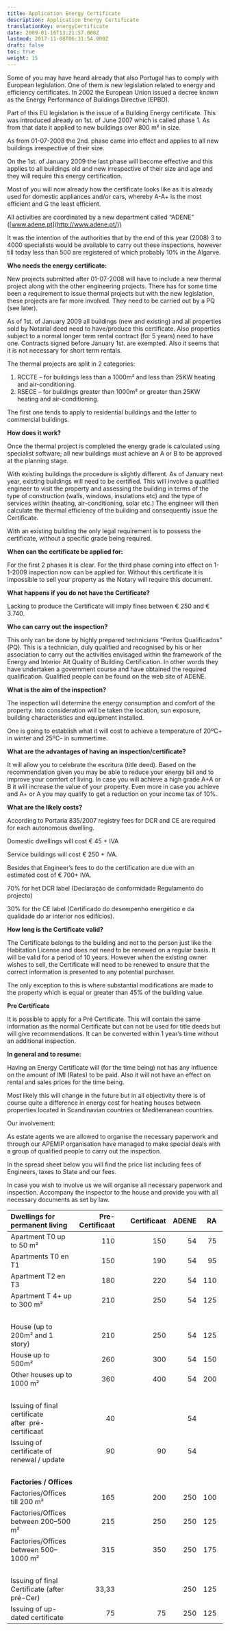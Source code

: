 ```yaml
---
title: Application Energy Certificate
description: Application Energy Certificate
translationKey: energyCertificate
date: 2009-01-16T13:21:57.000Z
lastmod: 2017-11-08T06:31:54.000Z
draft: false
toc: true
weight: 15
---
```


Some of you may have heard already that also Portugal has to comply with European legislation. One of them is new legislation related to energy and efficiency certificates. In 2002 the European Union issued a decree known as the Energy Performance of Buildings Directive (EPBD).  

Part of this EU legislation is the issue of a Building Energy certificate. This was introduced already on 1st. of June 2007 which is called phase 1. As from that date it applied to new buildings over 800 m² in size.

As from 01-07-2008 the 2nd. phase came into effect and applies to all new buildings irrespective of their size.

On the 1st. of January 2009 the last phase will become effective and this applies to all buildings old and new irrespective of their size and age and they will require this energy certification.

Most of you will now already how the certificate looks like as it is already used for domestic appliances and/or cars, whereby A-A+ is the most efficient and G the least efficient.

All activities are coordinated by a new department called “ADENE” ([www.adene.pt](http://www.adene.pt/))

It was the intention of the authorities that by the end of this year (2008) 3 to 4000 specialists would be available to carry out these inspections, however till today less than 500 are registered of which probably 10% in the Algarve.

**Who needs the energy certificate:**

New projects submitted after 01-07-2008 will have to include a new thermal project along with the other engineering projects. There has for some time been a requirement to issue thermal projects but with the new legislation, these projects are far more involved. They need to be carried out by a PQ (see later).

As of 1st. of January 2009 all buildings (new and existing) and all properties sold by Notarial deed need to have/produce this certificate. Also properties subject to a normal longer term rental contract (for 5 years) need to have one. Contracts signed before January 1st. are exempted. Also it seems that it is not necessary for short term rentals.

The thermal projects are split in 2 categories:

1. RCCTE – for buildings less than a 1000m² and less than 25KW heating and air-conditioning.
2. RSECE – for buildings greater than 1000m² or greater than 25KW heating and air-conditioning.

The first one tends to apply to residential buildings and the latter to commercial buildings.

**How does it work?**

Once the thermal project is completed the energy grade is calculated using specialist software; all new buildings must achieve an A or B to be approved at the planning stage.

With existing buildings the procedure is slightly different. As of January next year, existing buildings will need to be certified. This will involve a qualified engineer to visit the property and assessing the building in terms of the type of construction (walls, windows, insulations etc) and the type of services within (heating, air-conditioning, solar etc.) The engineer will then calculate the thermal efficiency of the building and consequently issue the Certificate.

With an existing building the only legal requirement is to possess the certificate, without a specific grade being required.

**When can the certificate be applied for:**

For the first 2 phases it is clear. For the third phase coming into effect on 1-1-2009 inspection now can be applied for. Without this certificate it is impossible to sell your property as the Notary will require this document.

**What happens if you do not have the Certificate?**

Lacking to produce the Certificate will imply fines between € 250 and € 3.740.

**Who can carry out the inspection?**

This only can be done by highly prepared technicians “Peritos Qualificados” (PQ). This is a technician, duly qualified and recognised by his or her association to carry out the activities envisaged within the framework of the Energy and Interior Ait Quality of Building Certification. In other words they have undertaken a government course and have obtained the required qualification. Qualified people can be found on the web site of ADENE.

**What is the aim of the inspection?**

The inspection will determine the energy consumption and comfort of the property. Into consideration will be taken the location, sun exposure, building characteristics and equipment installed.

One is going to establish what it will cost to achieve a temperature of 20ºC+ in winter and 25ºC- in summertime.

**What are the advantages of having an inspection/certificate?**

It will allow you to celebrate the escritura (title deed). Based on the recommendation given you may be able to reduce your energy bill and to improve your comfort of living. In case you will achieve a high grade A+A or B it will increase the value of your property. Even more in case you achieve and A+ or A you may qualify to get a reduction on your income tax of 10%.

**What are the likely costs?**

According to Portaria 835/2007 registry fees for DCR and CE are required for each autonomous dwelling.

Domestic dwellings will cost € 45 + IVA

Service buildings will cost € 250 + IVA.

Besides that Engineer’s fees to do the certification are due with an estimated cost of € 700+ IVA.

70% for het DCR label (Declaração de conformidade Regulamento do projecto)

30% for the CE label (Certificado do desempenho energético e da qualidade do ar interior nos edifícios).

**How long is the Certificate valid?**

The Certificate belongs to the building and not to the person just like the Habitation License and does not need to be renewed on a regular basis. It will be valid for a period of 10 years. However when the existing owner wishes to sell, the Certificate will need to be renewed to ensure that the correct information is presented to any potential purchaser.

The only exception to this is where substantial modifications are made to the property which is equal or greater than 45% of the building value.

**Pre Certificate**

It is possible to apply for a Pré Certificate. This will contain the same information as the normal Certificate but can not be used for title deeds but will give recommendations. It can be converted within 1 year’s time without an additional inspection.

**In general and to resume:**

Having an Energy Certificate will (for the time being) not has any influence on the amount of IMI (Rates) to be paid. Also it will not have an effect on rental and sales prices for the time being.

Most likely this will change in the future but in all objectivity there is of course quite a difference in energy cost for heating houses between properties located in Scandinavian countries or Mediterranean countries.

Our involvement:

As estate agents we are allowed to organise the necessary paperwork and through our APEMIP organisation have managed to make special deals with a group of qualified people to carry out the inspection.

In the spread sheet below you will find the price list including fees of Engineers, taxes to State and our fees.

In case you wish to involve us we will organise all necessary paperwork and inspection. Accompany the inspector to the house and provide you with all necessary documents as set by law.

| **Dwellings for permanent living**                  | **Pre-Certificaat** |    | **Certificaat** | **ADENE** | **RA** | **Incl.** |
| :-------------------------------------------------- | ------------------: | -: | --------------: | --------: | -----: | --------: |
| Apartment T0 up to 50 m²                            |                 110 |    |             150 |        54 |     75 |       279 |
| Apartments T0 en T1                                 |                 150 |    |             190 |        54 |     95 |       339 |
| Apartment T2 en T3                                  |                 180 |    |             220 |        54 |    110 |       384 |
| Apartment T 4+ up to 300 m²                         |                 210 |    |             250 |        54 |    125 |       429 |
|                                                     |                     |    |                 |           |        |           |
| House (up to 200m² and 1 story)                     |                 210 |    |             250 |        54 |    125 |       429 |
| House up to 500m²                                   |                 260 |    |             300 |        54 |    150 |       504 |
| Other houses up to 1000 m²                          |                 360 |    |             400 |        54 |    200 |       654 |
|                                                     |                     |    |                 |           |        |           |
| Issuing of final certificate after  pré-certificaat |                  40 |    |                 |        54 |        |           |
| Issuing of certificate of renewal / update          |                  90 |    |              90 |        54 |        |           |
|                                                     |                     |    |                 |           |        |           |
| **Factories / Offices**                             |                     |    |                 |           |        | **Excl.** |
| Factories/Offices till 200 m²                       |                 165 |    |             200 |       250 |    100 |       550 |
| Factories/Offices between 200–500 m²                |                 215 |    |             250 |       250 |    125 |       625 |
| Factories/Offices between 500–1000 m²               |                 315 |    |             350 |       250 |    175 |       775 |
|                                                     |                     |    |                 |           |        |           |
| Issuing of final Certificate (after pré-Cer)        |               33,33 |    |                 |       250 |    125 |    408,33 |
| Issuing of up-dated certificate                     |                  75 |    |              75 |       250 |    125 |       450 |

 
